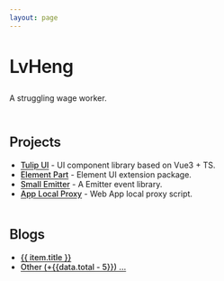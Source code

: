```yaml
---
layout: page
---
```


<Wrap class="home">
  <h1 class="title">LvHeng <Emoji /></h1>    
  <!-- <p class="description">A migrant worker with little success.</p> -->
  <p class="description">A struggling wage worker.</p>
  <h2>Projects</h2>
  <ul>
    <li><a href="/tulip/" target="_blank">Tulip UI</a> - UI component library based on Vue3 + TS.</li>
    <li><a href="/element-part/" target="_blank">Element Part</a> - Element UI extension package.</li>
    <li><a href="https://github.com/uphg/emitter" target="_blank">Small Emitter</a> - A Emitter event library.</li>
    <li><a href="https://github.com/uphg/local-proxy" target="_blank">App Local Proxy</a> - Web App local proxy script.</li>
  </ul>
  <h2>Blogs</h2>
  <ul>
    <li v-for="item, index in data.items" :key="index"><a :href="item.to" target="_blank">{{ item.title }}</a></li>
    <li><a href="/posts/" target="_blank">Other (+{{data.total - 5}}) ...</a></li>
  </ul>
</Wrap>

<script setup lang="ts">
import { computed } from 'vue'
import Wrap from '~theme/components/Wrap.vue'
import Emoji from '~theme/components/Emoji.vue'
import { data } from './index.data'
</script>

<style scoped>
.home {
  padding-top: 2.5rem;
  padding-bottom: 5rem;
}

.title {
  line-height: 40px;
  font-size: 32px;
  font-weight: 700;
  letter-spacing: -.02em;
  white-space: pre-wrap;
}

.home a {
  font-weight: 500;
  color: var(--vp-c-brand-1);
  text-decoration: underline;
  text-underline-offset: 2px;
  transition: color 0.25s, opacity 0.25s;
}

.home h2 {
  margin: 48px 0 16px;
  /* border-top: 1px solid var(--vp-c-divider);
  padding-top: 24px; */
  letter-spacing: -.02em;
  line-height: 32px;
  font-size: 24px;
}

.home h1, .home h2, .home h3, .home h4, .home h5, .home h6 {
  position: relative;
  font-weight: 600;
  outline: none;
}
.home p {
  line-height: 28px;
  margin: 16px 0;
}
.home ul {
    list-style: disc;
}
.home ul, .home ol {
    padding-left: 1.25rem;
    margin: 16px 0;
}
</style>
